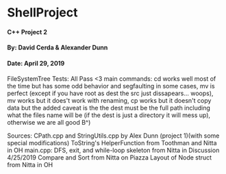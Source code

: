     
# ShellProject 
#### C++ Project 2
#### By: David Cerda & Alexander Dunn
#### Date: April 29, 2019


FileSystemTree Tests: All Pass <3
main commands: cd works well most of the time but has some odd behavior and segfaulting in some cases, mv is perfect (except if you have root as dest the src just dissapears... woops), mv works but it does't work with renaming, cp works but it doesn't copy data but the added caveat is the the dest must be the full path including what the files name will be (if the dest is just a directory it will mess up), otherwise we are all good B^) 

Sources:
  CPath.cpp and StringUtils.cpp by Alex Dunn (project 1)(with some special modifications)
  ToString's HelperFunction from Toothman and Nitta in OH
  main.cpp: DFS, exit, and while-loop skeleton from Nitta in Discussion 4/25/2019
  Compare and Sort from Nitta on Piazza
  Layout of Node struct from Nitta in OH